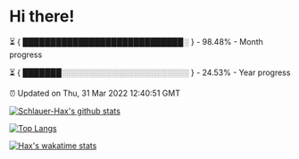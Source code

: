 # Hi there!

⏳ { █████████████████████████████░ } - 98.48% - Month progress

⏳ { ███████░░░░░░░░░░░░░░░░░░░░░░░ } - 24.53% - Year progress

⏰ Updated on Thu, 31 Mar 2022 12:40:51 GMT


[![Schlauer-Hax's github stats](https://github-readme-stats.vercel.app/api?username=Schlauer-Hax&show_icons=true&theme=dark&count_private=true)](https://github.com/Schlauer-Hax)


[![Top Langs](https://github-readme-stats.vercel.app/api/top-langs/?username=Schlauer-Hax&layout=compact&theme=dark)](https://github.com/Schlauer-Hax?tab=repositories)


[![Hax's wakatime stats](https://github-readme-stats.vercel.app/api/wakatime?username=Hax&theme=dark)](https://wakatime.com/@Hax)

